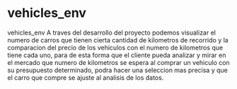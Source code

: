 # vehicles_env
vehicles_env
A traves del desarrollo del proyecto podemos visualizar el numero de carros que tienen cierta cantidad de kilometros de recorrido y la comparacion del precio de los vehiculos con el numero de kilometros que tiene cada uno, para de esta forma que el cliente pueda analizar y mirar en el mercado que numero de kilometros se espera al comprar un vehiculo con su presupuesto determinado, podra hacer una seleccion mas precisa y que el carro que compre se ajuste al analisis de los datos.